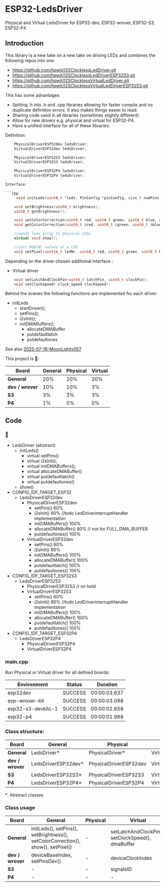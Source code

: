 # ESP32-LedsDriver

Physical and Virtual LedsDriver for ESP32-dev, ESP32-wrover, ESP32-S3, ESP32-P4

## Introduction

This library is a new take on a new take on driving LEDs and combines the following repos into one:

* https://github.com/hpwit/I2SClocklessLedDriver.git
* https://github.com/hpwit/I2SClocklessLedDriverESP32S3.git
* https://github.com/hpwit/I2SClocklessVirtualLedDriver.git
* https://github.com/hpwit/I2SClocklessVirtualLedDriverESP32S3.git

This has some advantages

* Spliting .h into .h and .cpp libraries allowing for faster compile and no duplicate definition errors. It also makes things easier to read.
* Sharing code used in all libraries (sometimes slightly different)
* Allow for new drivers e.g. physical and virtual for ESP32-P4.
* Have a unified interface for all of these libraries:

Definition:

```cpp
    PhysicalDriverESP32dev ledsDriver;
    VirtualDriverESP32dev ledsDriver;

    PhysicalDriverESP32S3 ledsDriver;
    VirtualDriverESP32S3 ledsDriver;

    PhysicalDriverESP32P4 ledsDriver;
    VirtualDriverESP32P4 ledsDriver;

Interface:

```cpp
     void initLeds(uint8_t *leds, PinConfig *pinConfig, size_t numPins, uint8_t channelsPerLed = 3, uint8_t offsetRed = 1, uint8_t offsetGreen = 0, uint8_t offsetBlue = 2, uint8_t offsetWhite = UINT8_MAX);

    void setBrightness(uint8_t brightness);
    uint8_t getBrightness();

    void setColorCorrection(uint8_t red, uint8_t green, uint8_t blue, uint8_t white = UINT8_MAX);
    void getColorCorrection(uint8_t &red, uint8_t &green, uint8_t &blue, uint8_t &white);

    //sends leds array to physical LEDs
    virtual void show();

    //sets RGB(W) values of a LED
    void setPixel(uint16_t ledNr, uint8_t red, uint8_t green, uint8_t blue, uint8_t white = UINT8_MAX);
```

Depending on the driver chosen additional interface :

* Virtual driver

```cpp
    void setLatchAndClockPin(uint8_t latchPin, uint8_t clockPin);
    void setClockSpeed( clock_speed clockSpeed);
```

Behind the scenes the following functions are implemented for each driver:

* initLeds
    * startDriver();
    * setPins();
    * i2sInit();
    * initDMABuffers();
        * allocateDMABuffer
        * putdefaultlatch
        * putdefaultones

See also [2025-07-16-MoonLightv057](https://moonmodules.org/2025-07-16-MoonLightv057)

This project is 🚧:

| Board    | General | Physical | Virtual |
|----------|---------|----------|---------|
| **General** | 20%  | 20% | 20% |
| **dev / wrover** | 10% | 10% | 3% |
| **S3** | 3% | 3% | 3% |
| **P4** | 1% | 0% | 0% |

## Code

### 🚧

* LedsDriver (abstract)
    * initLeds()
        * virtual setPins()
        * virtual i2sInit();
        * virtual initDMABuffers();
        * virtual allocateDMABuffer()
        * virtual putdefaultlatch()
        * virtual putdefaultones()
    * show()
* CONFIG_IDF_TARGET_ESP32
    * LedsDriverESP32dev
        * PhysicalDriverESP32dev
            * setPins() 60%
            * i2sInit() 80% //todo LedDriverinterruptHandler implementation
            * initDMABuffers() 100%
            * allocateDMABuffer() 80% // not for FULL_DMA_BUFFER
            * putdefaultones() 100%
        * VirtualDriverESP32dev
            * setPins() 60%
            * i2sInit() 80%
            * initDMABuffers() 100%
            * allocateDMABuffer() 100%
            * putdefaultlatch() 100%
            * putdefaultones() 100%
* CONFIG_IDF_TARGET_ESP32S3
    * LedsDriverESP32S3
        * PhysicalDriverESP32S3 // on hold
        * VirtualDriverESP32S3
            * setPins() 60%
            * i2sInit() 80%  //todo LedDriverinterruptHandler implementation
            * initDMABuffers() 100%
            * allocateDMABuffer() 100%
            * putdefaultlatch() 100%
            * putdefaultones() 100%
* CONFIG_IDF_TARGET_ESP32P4
    * LedsDriverESP32P4
        * PhysicalDriverESP32P4
        * VirtualDriverESP32P4

### main.cpp

Run Physical or Virtual driver for all defined boards:

| Environment         | Status    | Duration |
| ------------------  | --------  | ------------ |
| esp32dev            | SUCCESS   | 00:00:03.637 |
| esp-wrover-kit      | SUCCESS   | 00:00:03.098 |
| esp32-s3-devkitc-1  | SUCCESS   | 00:00:02.658 |
| esp32-p4            | SUCCESS   | 00:00:01.988 |

### Class structure:

| Board    | General | Physical | Virtual |
|----------|---------|----------|---------|
| **General** | LedsDriver* | PhysicalDriver* | VirtualDriver* |
| **dev / wrover** | LedsDriverESP32dev* | PhysicalDriverESP32dev | VirtualDriverESP32dev |
| **S3** | LedsDriverESP32S3* | PhysicalDriverESP32S3 | VirtualDriverESP32S3 |
| **P4** | LedsDriverESP32P4* | PhysicalDriverESP32P4 | VirtualDriverESP32P4 |

*: Abstract classes

### Class usage

| Board    | General | Physical | Virtual |
|----------|---------|----------|---------|
| **General** | initLeds(), setPins(), setBrightness(), setColorCorrection(), show(), setPixel() | - | setLatchAndClockPin(), setClockSpeed(), dmaBuffer |
| **dev / wrover** | deviceBaseIndex, setPinsDev() | - | deviceClockIndex |
| **S3** | - | - | signalsID |
| **P4** | - | - | - |
